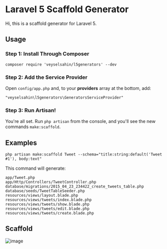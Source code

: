 # Laravel 5 Scaffold Generator


Hi, this is a scaffold generator for Laravel 5.



## Usage

### Step 1: Install Through Composer

```
composer require 'veyselsahin/l5generators' --dev
```

### Step 2: Add the Service Provider

Open `config/app.php` and, to your **providers** array at the bottom, add: 

```
"veyselsahin\l5generators\GeneratorsServiceProvider"
```

### Step 3: Run Artisan!

You're all set. Run `php artisan` from the console, and you'll see the new commands `make:scaffold`.

## Examples


```
php artisan make:scaffold Tweet --schema="title:string:default('Tweet #1'), body:text"
```
This command will generate:

```
app/Tweet.php
app/Http/Controllers/TweetController.php
database/migrations/2015_04_23_234422_create_tweets_table.php
database/seeds/TweetTableSeeder.php
resources/views/layout.blade.php
resources/views/tweets/index.blade.php
resources/views/tweets/show.blade.php
resources/views/tweets/edit.blade.php
resources/views/tweets/create.blade.php
```



## Scaffold
![image](http://i62.tinypic.com/11maveb.png)

